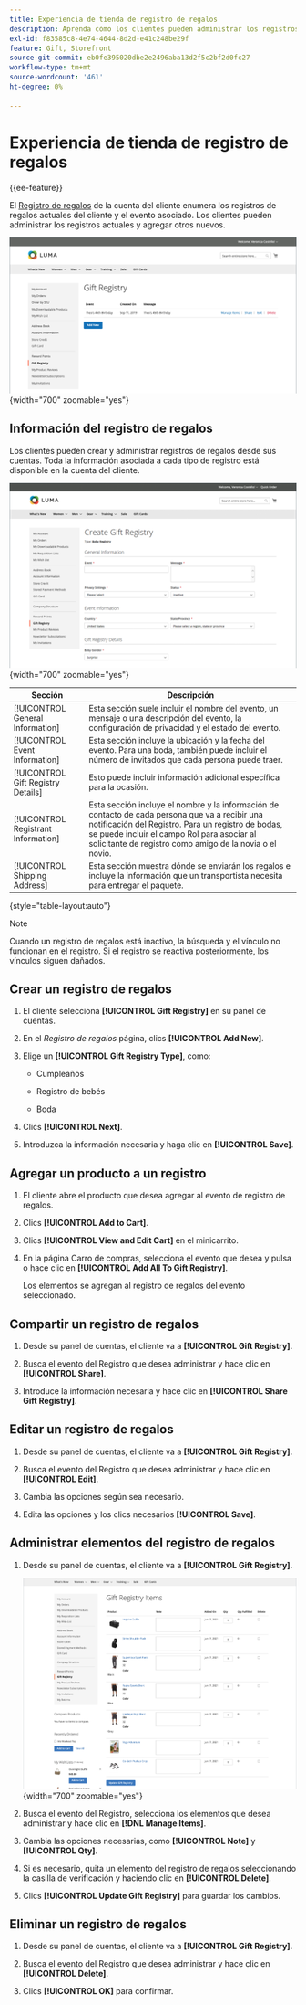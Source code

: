 ```yaml
---
title: Experiencia de tienda de registro de regalos
description: Aprenda cómo los clientes pueden administrar los registros actuales y agregar nuevos en su cuenta de tienda.
exl-id: f83585c8-4e74-4644-8d2d-e41c248be29f
feature: Gift, Storefront
source-git-commit: eb0fe395020dbe2e2496aba13d2f5c2bf2d0fc27
workflow-type: tm+mt
source-wordcount: '461'
ht-degree: 0%

---
```


# Experiencia de tienda de registro de regalos

{{ee-feature}}

El [Registro de regalos](gift-registries.md) de la cuenta del cliente enumera los registros de regalos actuales del cliente y el evento asociado. Los clientes pueden administrar los registros actuales y agregar otros nuevos.

![Registro de regalos](./assets/account-dashboard-gift-registry.png){width="700" zoomable="yes"}

## Información del registro de regalos

Los clientes pueden crear y administrar registros de regalos desde sus cuentas. Toda la información asociada a cada tipo de registro está disponible en la cuenta del cliente.

![Ejemplo de tienda: información del registro de regalos](./assets/gift-registry-create-baby-storefront.png){width="700" zoomable="yes"}

| Sección | Descripción |
|--- |--- |
| [!UICONTROL General Information] | Esta sección suele incluir el nombre del evento, un mensaje o una descripción del evento, la configuración de privacidad y el estado del evento. |
| [!UICONTROL Event Information] | Esta sección incluye la ubicación y la fecha del evento. Para una boda, también puede incluir el número de invitados que cada persona puede traer. |
| [!UICONTROL Gift Registry Details] | Esto puede incluir información adicional específica para la ocasión. |
| [!UICONTROL Registrant Information] | Esta sección incluye el nombre y la información de contacto de cada persona que va a recibir una notificación del Registro. Para un registro de bodas, se puede incluir el campo Rol para asociar al solicitante de registro como amigo de la novia o el novio. |
| [!UICONTROL Shipping Address] | Esta sección muestra dónde se enviarán los regalos e incluye la información que un transportista necesita para entregar el paquete. |

{style="table-layout:auto"}

>[!NOTE]
>
>Cuando un registro de regalos está inactivo, la búsqueda y el vínculo no funcionan en el registro. Si el registro se reactiva posteriormente, los vínculos siguen dañados.

## Crear un registro de regalos

1. El cliente selecciona **[!UICONTROL Gift Registry]** en su panel de cuentas.

1. En el _Registro de regalos_ página, clics **[!UICONTROL Add New]**.

1. Elige un **[!UICONTROL Gift Registry Type]**, como:

   - Cumpleaños

   - Registro de bebés

   - Boda

1. Clics **[!UICONTROL Next]**.

1. Introduzca la información necesaria y haga clic en **[!UICONTROL Save]**.

## Agregar un producto a un registro

1. El cliente abre el producto que desea agregar al evento de registro de regalos.

1. Clics **[!UICONTROL Add to Cart]**.

1. Clics **[!UICONTROL View and Edit Cart]** en el minicarrito.

1. En la página Carro de compras, selecciona el evento que desea y pulsa o hace clic en **[!UICONTROL Add All To Gift Registry]**.

   Los elementos se agregan al registro de regalos del evento seleccionado.

## Compartir un registro de regalos

1. Desde su panel de cuentas, el cliente va a **[!UICONTROL Gift Registry]**.

1. Busca el evento del Registro que desea administrar y hace clic en **[!UICONTROL Share]**.

1. Introduce la información necesaria y hace clic en **[!UICONTROL Share Gift Registry]**.

## Editar un registro de regalos

1. Desde su panel de cuentas, el cliente va a **[!UICONTROL Gift Registry]**.

1. Busca el evento del Registro que desea administrar y hace clic en **[!UICONTROL Edit]**.

1. Cambia las opciones según sea necesario.

1. Edita las opciones y los clics necesarios **[!UICONTROL Save]**.

## Administrar elementos del registro de regalos

1. Desde su panel de cuentas, el cliente va a **[!UICONTROL Gift Registry]**.

   ![Administrar elementos del registro de regalos](./assets/account-dashboard-gift-registry-items-management.png){width="700" zoomable="yes"}

1. Busca el evento del Registro, selecciona los elementos que desea administrar y hace clic en **[!DNL Manage Items]**.

1. Cambia las opciones necesarias, como **[!UICONTROL Note]** y **[!UICONTROL Qty]**.

1. Si es necesario, quita un elemento del registro de regalos seleccionando la casilla de verificación y haciendo clic en **[!UICONTROL Delete]**.

1. Clics **[!UICONTROL Update Gift Registry]** para guardar los cambios.

## Eliminar un registro de regalos

1. Desde su panel de cuentas, el cliente va a **[!UICONTROL Gift Registry]**.

1. Busca el evento del Registro que desea administrar y hace clic en **[!UICONTROL Delete]**.

1. Clics **[!UICONTROL OK]** para confirmar.

